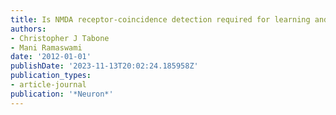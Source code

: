 ```yaml
---
title: Is NMDA receptor-coincidence detection required for learning and memory?
authors:
- Christopher J Tabone
- Mani Ramaswami
date: '2012-01-01'
publishDate: '2023-11-13T20:02:24.185958Z'
publication_types:
- article-journal
publication: '*Neuron*'
---
```

